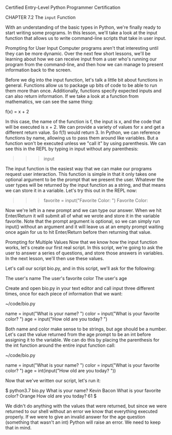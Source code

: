 
Certified Entry-Level Python Programmer Certification


CHAPTER 7.2
The `input` Function

With an understanding of the basic types in Python, we're finally ready to start writing some programs. In this lesson, we'll take a look at the input function that allows us to write command-line scripts that take in user input.


Prompting for User Input
Computer programs aren't that interesting until they can be more dynamic. Over the next few short lessons, we'll be learning about how we can receive input from a user who's running our program from the command-line, and then how we can manage to present information back to the screen.

Before we dig into the input function, let's talk a little bit about functions in general. Functions allow us to package up bits of code to be able to run them more than once. Additionally, functions specify expected inputs and can also return information. If we take a look at a function from mathematics, we can see the same thing:

f(x) = x + 2


In this case, the name of the function is f, the input is x, and the code that will be executed is x + 2. We can provide a variety of values for x and get a different return value. So f(1) would return 3. In Python, we can reference functions by name, allowing us to pass them around like variables. But a function won't be executed unless we "call it" by using parenthesis. We can see this in the REPL by typing in input without any parenthesis:

>>> input
<built-in function input>

The input function is the easiest way that we can make our programs request user interaction. This function is simple in that it only takes one optional argument to be the prompt that we present the user. Whatever the user types will be returned by the input function as a string, and that means we can store it in a variable. Let's try this out in the REPL now:

>>> favorite = input("Favorite Color: ")
Favorite Color:


Now we're left in a new prompt and we can type our answer. When we hit Enter/Return it will submit all of what we wrote and store it in the variable favorite. Note that the prompt argument is optional, so we can simply run input() without an argument and it will leave us at an empty prompt waiting once again for us to hit Enter/Return before then returning that value.

Prompting for Multiple Values
Now that we know how the input function works, let's create our first real script. In this script, we're going to ask the user to answer a series of questions, and store those answers in variables. In the next lesson, we'll then use these values.

Let's call our script bio.py, and in this script, we'll ask for the following:

The user's name
The user's favorite color
The user's age


Create and open bio.py in your text editor and call input three different times, once for each piece of information that we want:

~/code/bio.py

name = input("What is your name? ")
color = input("What is your favorite color? ")
age = input("How old are you today? ")


Both name and color make sense to be strings, but age should be a number. Let's cast the value returned from the age prompt to be an int before assigning it to the variable. We can do this by placing the parenthesis for the int function around the entire input function call:

~/code/bio.py

name = input("What is your name? ")
color = input("What is your favorite color? ")
age = int(input("How old are you today? "))


Now that we've written our script, let's run it:

$ python3.7 bio.py
What is your name? Kevin Bacon
What is your favorite color? Orange
How old are you today? 61
$


We didn't do anything with the values that were returned, but since we were returned to our shell without an error we know that everything executed properly. If we were to give an invalid answer for the age question (something that wasn't an int) Python will raise an error. We need to keep that in mind.
